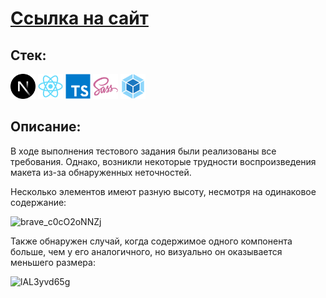 # [Ссылка на сайт](https://doc-test-five.vercel.app/)

## Стек:

<div>
<img src="https://github.com/devicons/devicon/blob/master/icons/nextjs/nextjs-original.svg" title="nextjs" alt="nextjs" width="40" height="40"/>
<img src="https://github.com/devicons/devicon/blob/master/icons/react/react-original.svg" title="reactjs" alt="reactjs" width="40" height="40"/>
<img src="https://github.com/devicons/devicon/blob/master/icons/typescript/typescript-original.svg" title="typescript" alt="typescript" width="40" height="40"/>
<img src="https://github.com/devicons/devicon/blob/master/icons/sass/sass-original.svg" title="sass/scss" alt="sass/scss" width="40" height="40"/>
<img src="https://github.com/devicons/devicon/blob/master/icons/webpack/webpack-original.svg" title="webpack" alt="webpack" width="40" height="40"/>
</div>

## Описание:

В ходе выполнения тестового задания были реализованы все требования. Однако, возникли некоторые трудности воспроизведения макета из-за обнаруженных неточностей. 

Несколько элементов имеют разную высоту, несмотря на одинаковое содержание:

![brave_c0cO2oNNZj](https://github.com/ArthurMur/doc-test/assets/122103695/49f8889f-dfa7-4a23-8b8c-8736540f5056)


Также обнаружен случай, когда содержимое одного компонента больше, чем у его аналогичного, но визуально он оказывается меньшего размера:

![lAL3yvd65g](https://github.com/ArthurMur/doc-test/assets/122103695/61af4a1c-2c7b-49e4-a976-9444c618bea7)
